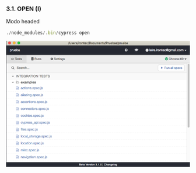 ### 3.1. OPEN (I)

Modo headed

```typescript
./node_modules/.bin/cypress open
```

![cypress.io window](media/cypress_window.png) <!-- .element: style="height:350px;"-->

